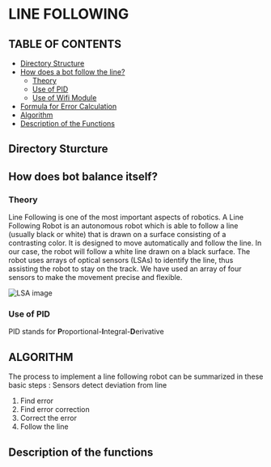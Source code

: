 # LINE FOLLOWING

## TABLE OF CONTENTS


* [Directory Structure](#Directory-Structure)
* [How does a bot follow the line?](#How-bot-balance-itself?)
    * [Theory](#theory)
    * [Use of PID](#Use-of-pid)
    * [Use of Wifi Module](#)
* [Formula for Error Calculation](#formula-for-calculation-of-pitch-correction)
* [Algorithm](#algorithm)
* [Description of the Functions](#Description-of-the-functions)


## Directory Sturcture


## How does bot balance itself?


### Theory
Line Following is one of the most important aspects of robotics.
A Line Following Robot is an autonomous robot which is able to follow a line (usually black or white) that is drawn on a surface consisting of a contrasting color. It is designed to move automatically and follow the line. In our case, the robot will follow a white line drawn on a black surface.
The robot uses arrays of optical sensors (LSAs) to identify the line, thus assisting the robot to stay on the track. We have used an array of four sensors to make the movement precise and flexible.

![LSA image](./assets/line\following.png)

### Use of PID

PID stands for **P**roportional-**I**ntegral-**D**erivative



## ALGORITHM
The process to implement a line following robot can be summarized in these basic steps :
Sensors detect deviation from line
1. Find error
2. Find error correction
3. Correct the error
4. Follow the line



## Description of the functions

